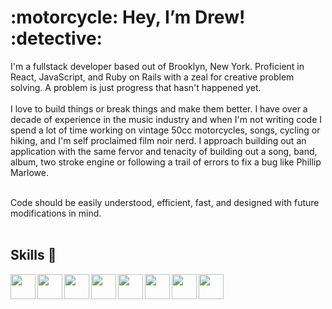 <h1>:motorcycle: Hey, I’m Drew! :detective:</h1>
I'm a fullstack developer based out of Brooklyn, New York. Proficient in React, JavaScript, and Ruby on Rails with a zeal for creative problem solving. A problem is just 
progress that hasn't happened yet.
<br><br>
I love to build things or break things and make them better. I have over a decade of experience in the music industry and when I'm not writing code I spend a lot of time working on vintage 50cc motorcycles, songs, cycling or hiking, and I'm self proclaimed film noir nerd. I approach building out an application with the same fervor and tenacity of building out a song, band, album, two stroke engine or following a trail of errors to fix a bug like Phillip Marlowe.
<br><br>

Code should be easily understood, efficient, fast, and designed with future modifications in mind.
<br><br>

<h2>Skills 🧰</h2>
<img src="https://cdn.jsdelivr.net/gh/devicons/devicon/icons/react/react-original.svg" style='width:40px; height:40px;' align='left'/>
<img src="https://cdn.jsdelivr.net/gh/devicons/devicon/icons/javascript/javascript-original.svg" style='width:40px; height:40px;' align='left'/>
<img src="https://cdn.jsdelivr.net/gh/devicons/devicon/icons/redux/redux-original.svg" style='width:40px; height:40px;' align='left'/>
<img src="https://cdn.jsdelivr.net/gh/devicons/devicon/icons/ruby/ruby-plain-wordmark.svg" style='width:40px; height:40px;' align='left'/>
<img src="https://cdn.jsdelivr.net/gh/devicons/devicon/icons/rails/rails-plain-wordmark.svg" style='width:40px; height:40px;' align='left'/>

<img src="https://cdn.jsdelivr.net/gh/devicons/devicon/icons/css3/css3-plain-wordmark.svg" style='width:40px; height:40px;' align='left'/>
<img src="https://cdn.jsdelivr.net/gh/devicons/devicon/icons/firebase/firebase-plain-wordmark.svg" style='width:40px; height:40px;' align='left'/>
<img src="https://cdn.jsdelivr.net/gh/devicons/devicon/icons/html5/html5-plain-wordmark.svg" style='width:40px; height:40px;' align='left'/>



<!---
VandelayUtd/VandelayUtd is a ✨ special ✨ repository because its `README.md` (this file) appears on your GitHub profile.
You can click the Preview link to take a look at your changes.
--->
